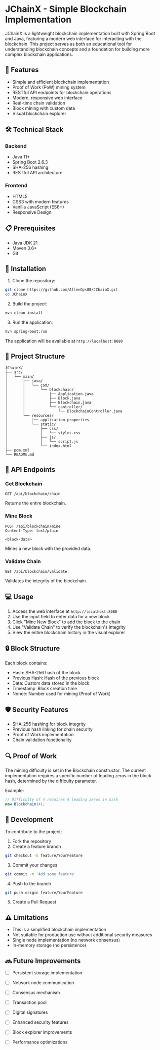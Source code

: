 # JChainX - Simple Blockchain Implementation

JChainX is a lightweight blockchain implementation built with Spring Boot and Java, featuring a modern web interface for interacting with the blockchain. This project serves as both an educational tool for understanding blockchain concepts and a foundation for building more complex blockchain applications.

## 🚀 Features

- Simple and efficient blockchain implementation
- Proof of Work (PoW) mining system
- RESTful API endpoints for blockchain operations
- Modern, responsive web interface
- Real-time chain validation
- Block mining with custom data
- Visual blockchain explorer

## 🛠️ Technical Stack

### Backend
- Java 11+
- Spring Boot 2.6.3
- SHA-256 hashing
- RESTful API architecture

### Frontend
- HTML5
- CSS3 with modern features
- Vanilla JavaScript (ES6+)
- Responsive Design

## 📋 Prerequisites

- Java JDK 21 
- Maven 3.6+
- Git

## 🔧 Installation

1. Clone the repository:
```bash
git clone https://github.com/AllenOps08/JChainX.git
cd JChainX
```

2. Build the project:
```bash
mvn clean install
```

3. Run the application:
```bash
mvn spring-boot:run
```

The application will be available at `http://localhost:8080`

## 📁 Project Structure

```
JChainX/
├── src/
│   └── main/
│       ├── java/
│       │   └── com/
│       │       └── blockchain/
│       │           ├── Application.java
│       │           ├── Block.java
│       │           ├── Blockchain.java
│       │           └── controller/
│       │               └── BlockchainController.java
│       └── resources/
│           ├── application.properties
│           └── static/
│               ├── css/
│               │   └── styles.css
│               ├── js/
│               │   └── script.js
│               └── index.html
├── pom.xml
└── README.md
```

## 🔌 API Endpoints

### Get Blockchain
```http
GET /api/blockchain/chain
```
Returns the entire blockchain.

### Mine Block
```http
POST /api/blockchain/mine
Content-Type: text/plain

<block-data>
```
Mines a new block with the provided data.

### Validate Chain
```http
GET /api/blockchain/validate
```
Validates the integrity of the blockchain.

## 💻 Usage

1. Access the web interface at `http://localhost:8080`
2. Use the input field to enter data for a new block
3. Click "Mine New Block" to add the block to the chain
4. Use "Validate Chain" to verify the blockchain's integrity
5. View the entire blockchain history in the visual explorer

## 🔒 Block Structure

Each block contains:
- Hash: SHA-256 hash of the block
- Previous Hash: Hash of the previous block
- Data: Custom data stored in the block
- Timestamp: Block creation time
- Nonce: Number used for mining (Proof of Work)

## 🛡️ Security Features

- SHA-256 hashing for block integrity
- Previous hash linking for chain security
- Proof of Work implementation
- Chain validation functionality

## 🔍 Proof of Work

The mining difficulty is set in the Blockchain constructor. The current implementation requires a specific number of leading zeros in the block hash, determined by the difficulty parameter.

Example:
```java
// Difficulty of 4 requires 4 leading zeros in hash
new Blockchain(4);
```

## 🚧 Development

To contribute to the project:

1. Fork the repository
2. Create a feature branch
```bash
git checkout -b feature/YourFeature
```
3. Commit your changes
```bash
git commit -m 'Add some feature'
```
4. Push to the branch
```bash
git push origin feature/YourFeature
```
5. Create a Pull Request

## ⚠️ Limitations

- This is a simplified blockchain implementation
- Not suitable for production use without additional security measures
- Single node implementation (no network consensus)
- In-memory storage (no persistence)

## 🔜 Future Improvements

- [ ] Persistent storage implementation
- [ ] Network node communication
- [ ] Consensus mechanism
- [ ] Transaction pool
- [ ] Digital signatures
- [ ] Enhanced security features
- [ ] Block explorer improvements
- [ ] Performance optimizations

